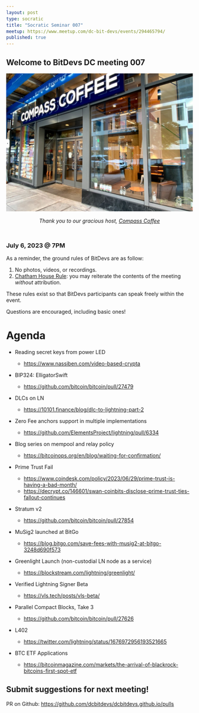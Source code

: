 ```yaml
---
layout: post
type: socratic
title: "Socratic Seminar 007"
meetup: https://www.meetup.com/dc-bit-devs/events/294465794/
published: true
---
```


## Welcome to BitDevs DC meeting 007

![compass](img/002-compass.png)


<div style="text-align: center; margin-bottom: 3rem;">
<i>Thank you to our gracious host, <a href="https://www.compasscoffee.com/products/bitcoin-blend?variant=39564113477728">Compass
Coffee</a></i>
</div>


### July 6, 2023 @ 7PM

As a reminder, the ground rules of BitDevs are as follow:

1. No photos, videos, or recordings.
2. [Chatham House Rule](https://en.wikipedia.org/wiki/Chatham_House_Rule): you may
   reiterate the contents of the meeting *without* attribution.


These rules exist so that BitDevs participants can speak freely
within the event.

Questions are encouraged, including basic ones!

# Agenda

- Reading secret keys from power LED
  - <https://www.nassiben.com/video-based-crypta>

- BIP324: ElligatorSwift
  - <https://github.com/bitcoin/bitcoin/pull/27479>

- DLCs on LN
  - <https://10101.finance/blog/dlc-to-lightning-part-2>

- Zero Fee anchors support in multiple implementations
  - <https://github.com/ElementsProject/lightning/pull/6334>

- Blog series on mempool and relay policy
  - <https://bitcoinops.org/en/blog/waiting-for-confirmation/>

- Prime Trust Fail
  - <https://www.coindesk.com/policy/2023/06/29/prime-trust-is-having-a-bad-month/>
  - <https://decrypt.co/146601/swan-coinbits-disclose-prime-trust-ties-fallout-continues>

- Stratum v2
  - <https://github.com/bitcoin/bitcoin/pull/27854>

- MuSig2 launched at BitGo
  - <https://blog.bitgo.com/save-fees-with-musig2-at-bitgo-3248d690f573>

- Greenlight Launch (non-custodial LN node as a service)
  - <https://blockstream.com/lightning/greenlight/>

- Verified Lightning Signer Beta
  - <https://vls.tech/posts/vls-beta/>

- Parallel Compact Blocks, Take 3
  - <https://github.com/bitcoin/bitcoin/pull/27626>

- L402
  - <https://twitter.com/lightning/status/1676972956193521665>

- BTC ETF Applications
  - <https://bitcoinmagazine.com/markets/the-arrival-of-blackrock-bitcoins-first-spot-etf>


## Submit suggestions for next meeting!

PR on Github: https://github.com/dcbitdevs/dcbitdevs.github.io/pulls

